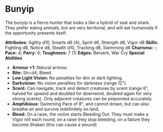# Bunyip

The bunyip is a fierce hunter that looks a like a hybrid of seal and
shark. They prefer eating animals, but are very territorial, and will
eat humanoids if the opportunity presents itself.

**Attributes:** Agility d10, Smarts d6 (A), Spirit d6, Strength d8,
Vigor d8
**Skills:** Fighting d8, Notice d8, Stealth d10, Tracking d8, Swimming
d8
**Charisma:** -; **Pace:** 4; **Parry:** 6; **Toughness:** 7 (1)
**Edges:** Berserk, War Cry
**Special Abilities**

- **Armour +1:** Natural armour.
- **Bite:** Str+d4; Bleed.
- **Low Light Vision:** No penalties for dim or dark lighting.
- **Darkvision:** No vision penalties for darkness (range 12").
- **Scent:** Can navigate, track and detect creatures by scent (range
6", halved for upwind and doubled for downwind, doubled again for very
strong scents). Only adjacent creatures can be pinpointed accurately.
- **Amphibious:** Swimming Pace of 8", and cannot drown, but can also
breathe air and survive indefinitely on land.
- **Bleed:** On a raise, the victim starts Bleeding Out. They must make
a Vigor roll each round, on a raise they stop bleeding, on a failure
they become Shaken (this can cause a wound)
